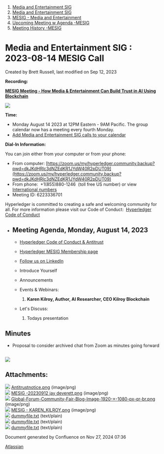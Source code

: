 1. [Media and Entertainment SIG](index.html)
2. [Media and Entertainment SIG](Media-and-Entertainment-SIG_21430277.html)
3. [MESIG - Media and Entertainment](MESIG---Media-and-Entertainment_21446135.html)
4. [Upcoming Meeting w Agenda -MESIG](Upcoming-Meeting-w-Agenda--MESIG_21446625.html)
5. [Meeting History -MESIG](Meeting-History--MESIG_21446695.html)

# Media and Entertainment SIG : 2023-08-14 MESIG Call

Created by Brett Russell, last modified on Sep 12, 2023

**Recording:**

[**MESIG Meeting - How Media &amp; Entertainment Can Build Trust in AI Using Blockchain**](https://youtu.be/Jf50i1p6Rvc)

[**![](attachments/21447560/21458640.png?height=250)**](https://youtu.be/Jf50i1p6Rvc)

**Time:**

- Monday August 14 2023 at 12PM Eastern - 9AM Pacific. The group calendar now has a meeting every fourth Monday.
- [Add Media and Entertainment SIG calls to your calendar](https://lists.hyperledger.org/g/media-entertainment-sig/ics/9762132/457217224/feed.ics)

**Dial-In Information:**

You can join either from your computer or from your phone:

- From computer: [https://zoom.us/my/hyperledger.community.backup?pwd=dkJKdHRlc3dNZEdKR1JYdW40R2pDUT09](https://zoom.us/my/hyperledger.community.backup?pwd=dkJKdHRlc3dNZEdKR1JYdW40R2pDUT09)
- From phone:  +1(855)880-1246  (toll free US number) or view  [International numbers](https://zoom.us/u/bAaJoyznp)
- Meeting ID: 6223336701
  

Hyperledger is committed to creating a safe and welcoming community for all. For more information please visit our Code of Conduct:  [Hyperledger Code of Conduct](https://lf-hyperledger.atlassian.net/wiki/display/HYP/Hyperledger+Code+of+Conduct)

- ## **Meeting Agenda, Monday, August 14, 2023**
  
  - [Hyperledger Code of Conduct &amp; Antitrust](https://lf-hyperledger.atlassian.net/wiki/display/HYP/Hyperledger+Code+of+Conduct)
  - [Hyperledger MESIG Membership page](https://lf-hyperledger.atlassian.net/wiki/display/MESIG/MESIG+New+Member+Center)
  - [Follow us on LinkedIn](https://www.linkedin.com/showcase/hyperledger-media-entertainment-sig/)
  - Introduce Yourself
  - Announcements
  - Events &amp; Webinars:
    
    1. **Karen Kilroy, Author, AI Researcher, CEO Kilroy Blockchain**
  - Let's Discuss: 
    
    1. Todays presentation

## **Minutes**

- Proposal to consider archived chat from Zoom as minutes going forward

## **![](attachments/21447560/21458636.png?height=250)**

## Attachments:

![](images/icons/bullet_blue.gif) [Antitrustnotice.png](attachments/21447560/21458636.png) (image/png)  
![](images/icons/bullet_blue.gif) [MESIG -20230912 jay deverett.png](attachments/21447560/21458635.png) (image/png)  
![](images/icons/bullet_blue.gif) [Global-Forum-Community-Fair-Blog-Image-1920-×-1080-px-qr-br.png](attachments/21447560/21458638.png) (image/png)  
![](images/icons/bullet_blue.gif) [MESIG - KAREN\_KILROY.png](attachments/21447560/21458640.png) (image/png)  
![](images/icons/bullet_blue.gif) [dummyfile.txt](attachments/21447560/21458639.txt) (text/plain)  
![](images/icons/bullet_blue.gif) [dummyfile.txt](attachments/21447560/21458634.txt) (text/plain)  
![](images/icons/bullet_blue.gif) [dummyfile.txt](attachments/21447560/21458637.txt) (text/plain)

Document generated by Confluence on Nov 27, 2024 07:36

[Atlassian](http://www.atlassian.com/)
